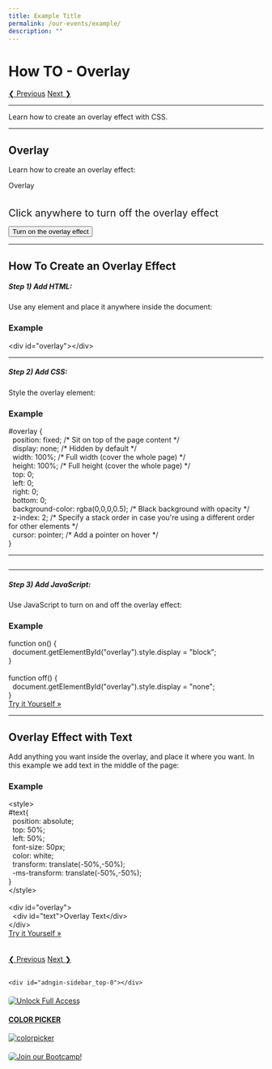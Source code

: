 ```yaml
---
title: Example Title
permalink: /our-events/example/
description: ""
---
```

<h1>How TO - Overlay</h1>
<div class="w3-clear nextprev">
<a class="w3-left ws-btn" href="howto_css_user_rating.asp">❮ Previous</a>
<a class="w3-right ws-btn" href="howto_css_contact_chips.asp">Next ❯</a>
</div>
<hr>
<p class="intro">Learn how to create an overlay effect with CSS.</p>
<hr>

<h2>Overlay</h2>
<p>Learn how to create an overlay effect:</p>
<div id="overlay" title="Click to turn off the overlay effect">
<div class="text">Overlay</div>
<div class="text"><br>
<br><span style="font-size:20px;" class="w3-black w3-padding w3-hide-medium w3-hide-small">Click anywhere to turn off the overlay effect</span></div>
</div>

<button class="w3-button ws-green">Turn on the overlay effect</button>


<hr>

<h2>How To Create an Overlay Effect</h2>
<h5>Step 1) Add HTML:</h5>
<p>Use any element and place it anywhere inside the document:</p>

<div class="w3-example">
<h3>Example</h3>
<div class="w3-code notranslate htmlHigh">
  &lt;div id="overlay"&gt;&lt;/div&gt;</div>
</div>
<hr>
<h5>Step 2) Add CSS:</h5>
<p>Style the overlay element:</p>
<div class="w3-example">
<h3>Example</h3>
<div class="w3-code notranslate cssHigh">
  #overlay {<br>&nbsp; position: fixed; /* Sit on top of the 
  page content */<br>&nbsp; 
  display: none; /* Hidden by default */<br>&nbsp; width: 100%; /* 
  Full width (cover the whole page) */<br>&nbsp; 
  height: 100%; /* Full height (cover the whole page) */<br>&nbsp; top: 0; <br>&nbsp; left: 0;<br>&nbsp; 
  right: 0;<br>&nbsp; bottom: 0;<br>&nbsp; 
  background-color: rgba(0,0,0,0.5); /* Black background with opacity */<br>&nbsp; z-index: 2; 
  /* Specify a stack order in case you're using a different order for other 
  elements */<br>&nbsp; 
  cursor: pointer; /* Add a pointer on hover */<br>}</div>
</div>
<hr>
<div id="midcontentadcontainer" style="overflow:auto;text-align:center">
<!-- MidContent -->
<!-- <p class="adtext">Advertisement</p> -->

  <div id="adngin-mid_content-0"></div>
  
</div>
<hr>

<h5>Step 3) Add JavaScript:</h5>
<p>Use JavaScript to turn on and off the overlay effect:</p>
<div class="w3-example">
<h3>Example</h3>
<div class="w3-code notranslate jsHigh">
  function on() {<br>&nbsp;&nbsp;document.getElementById("overlay").style.display 
  = "block";<br>}<br><br>function off() {<br>&nbsp;&nbsp;document.getElementById("overlay").style.display = "none";<br>}</div>
<a target="_blank" href="tryit.asp?filename=tryhow_css_overlay" class="ws-btn w3-margin-bottom">Try it Yourself »</a>
</div>
<hr>

<h2>Overlay Effect with Text</h2>
<p>Add anything you want inside the overlay, and place it where you want. In this example we add text in the middle of the page:</p>
<div class="w3-example">
<h3>Example</h3>
<div class="w3-code notranslate htmlHigh">
  &lt;style&gt;<br>#text{<br>&nbsp; position: absolute;<br>&nbsp;&nbsp;top: 50%;<br>&nbsp;&nbsp;left: 50%;<br>
  &nbsp; font-size: 
  50px;<br>&nbsp; color: white;<br>&nbsp; transform: 
  translate(-50%,-50%);<br>&nbsp; -ms-transform: 
  translate(-50%,-50%);<br>}<br>&lt;/style&gt;<br><br>&lt;div id="overlay"&gt;<br>&nbsp; 
  &lt;div id="text"&gt;Overlay Text&lt;/div&gt;<br>&lt;/div&gt;</div>
<a target="_blank" href="tryit.asp?filename=tryhow_css_overlay_text" class="ws-btn w3-margin-bottom">Try it Yourself »</a>
</div>
<br>

<br>
<div class="w3-clear nextprev">
<a class="w3-left ws-btn" href="howto_css_user_rating.asp">❮ Previous</a>
<a class="w3-right ws-btn" href="howto_css_contact_chips.asp">Next ❯</a>
</div>
<div id="mypagediv2" style="position:relative;text-align:center;"></div>
<br>


<div class="w3-col l2 m12" id="right">

<div class="sidesection">
  <div id="skyscraper">
  
    <div id="adngin-sidebar_top-0"></div>
  
  </div>
</div>
  
<style>
.ribbon-vid {
  font-size:12px;
  font-weight:bold;
  padding: 6px 20px;
  left:-20px;
  top:-10px;
  text-align: center;
  color:black;
  border-radius:25px;
}
</style>

<div class="sidesection" style="margin-top:20px;margin-bottom:20px;">
<a id="upperfeatureshowcaselink" class="ga-right" href="https://campus.w3schools.com/collections/course-catalog/products/w3schools-full-access-course" target="_blank">
<picture id="upperfeatureshowcase">
  <source id="upperfeatureshowcase3001" srcset="/images/img_fullaccess_up_purple_300.png" media="(max-width: 990px)" style="border-radius: 5px;">
  <source id="upperfeatureshowcase120" srcset="/images/img_fullaccess_up_purple_120.png" media="(max-width: 1260px)" style="border-radius: 5px;">
  <source id="upperfeatureshowcase160" srcset="/images/img_fullaccess_up_purple_160.png" media="(max-width: 1700px)" style="border-radius: 5px;">
  <img id="upperfeatureshowcase300" src="/images/img_fullaccess_up_purple_300.png" alt="Unlock Full Access" style="width:auto;border-radius: 5px;">
</picture>
</a>
</div>

<div class="sidesection">
<h4><a href="/colors/colors_picker.asp">COLOR PICKER</a></h4>
<a href="/colors/colors_picker.asp" class="ga-right">
<img src="/images/colorpicker2000.png" alt="colorpicker" loading="lazy">
</a>
</div>

<div class="sidesection">
  <div class="sharethis">
    <a href="https://www.facebook.com/w3schoolscom/" target="_blank" title="Facebook"><span class="fa fa-facebook-square fa-2x ga-right"></span></a>
    <a href="https://www.instagram.com/w3schools.com_official/" target="_blank" title="Instagram"><span class="fa fa-instagram fa-2x ga-right"></span></a>
    <a href="https://www.linkedin.com/company/w3schools.com/" target="_blank" title="LinkedIn"><span class="fa fa-linkedin-square fa-2x ga-right"></span></a>
    <a href="https://discord.gg/6Z7UaRbUQM" target="_blank" title="Join the W3schools community on Discord"><span class="fa fa-discord fa-2x ga-right"></span></a> 
  </div>
</div>

<div class="sidesection" style="margin-top:20px;margin-bottom:20px;">
<a id="lowerfeatureshowcaselink" class="ga-right" href="https://www.w3schools.com/bootcamp/bootcamp_htmlcss.php" target="_blank">
<picture id="lowerfeatureshowcase">
  <source id="lowerfeatureshowcase3001" srcset="/images/img_bootcamp_green_300.png" media="(max-width: 990px)" style="border-radius: 5px;">
  <source id="lowerfeatureshowcase120" srcset="/images/img_bootcamp_green_120.png" media="(max-width: 1260px)" style="border-radius: 5px;">
  <source id="lowerfeatureshowcase160" srcset="/images/img_bootcamp_green_160.png" media="(max-width: 1700px)" style="border-radius: 5px;">
  <img id="lowerfeatureshowcase300" src="/images/img_bootcamp_green_300.png" alt="Join our Bootcamp!" style="width:auto;border-radius: 5px;">
</picture>
</a>
</div></div>